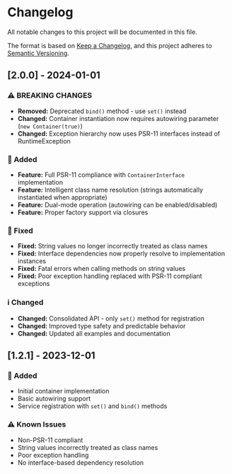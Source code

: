 # Changelog

All notable changes to this project will be documented in this file.

The format is based on [Keep a Changelog](https://keepachangelog.com/en/1.1.0/),
and this project adheres to [Semantic Versioning](https://semver.org/spec/v2.0.0.html).

## [2.0.0] - 2024-01-01

### ⚠️ BREAKING CHANGES
- **Removed:** Deprecated `bind()` method - use `set()` instead
- **Changed:** Container instantiation now requires autowiring parameter (`new Container(true)`)
- **Changed:** Exception hierarchy now uses PSR-11 interfaces instead of RuntimeException

### 🚀 Added
- **Feature:** Full PSR-11 compliance with `ContainerInterface` implementation
- **Feature:** Intelligent class name resolution (strings automatically instantiated when appropriate)
- **Feature:** Dual-mode operation (autowiring can be enabled/disabled)
- **Feature:** Proper factory support via closures

### 🐛 Fixed
- **Fixed:** String values no longer incorrectly treated as class names
- **Fixed:** Interface dependencies now properly resolve to implementation instances
- **Fixed:** Fatal errors when calling methods on string values
- **Fixed:** Poor exception handling replaced with PSR-11 compliant exceptions

### ℹ️ Changed
- **Changed:** Consolidated API - only `set()` method for registration
- **Changed:** Improved type safety and predictable behavior
- **Changed:** Updated all examples and documentation

## [1.2.1] - 2023-12-01

### 🚀 Added
- Initial container implementation
- Basic autowiring support
- Service registration with `set()` and `bind()` methods

### ⚠️ Known Issues
- Non-PSR-11 compliant
- String values incorrectly treated as class names
- Poor exception handling
- No interface-based dependency resolution
